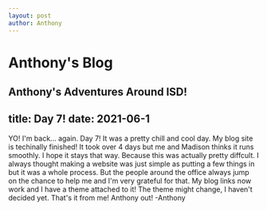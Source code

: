 ```yaml
---
layout: post
author: Anthony
---
```

# Anthony's Blog
Anthony's Adventures Around ISD!
---

title: Day 7!
date: 2021-06-1
---
YO! I'm back... again. Day 7! It was a pretty chill and cool day. My blog site is techinally finished! It took over 4 days but me and Madison thinks it runs smoothly. I hope it stays that way. Because this was actually pretty diffcult. I always thought making a website was just simple as putting a few things in but it was a whole process. But the people around the office always jump on the chance to help me and I'm very grateful for that. My blog links now work and I have a theme attached to it! The theme might change, I haven't decided yet. That's it from me! Anthony out! -Anthony 